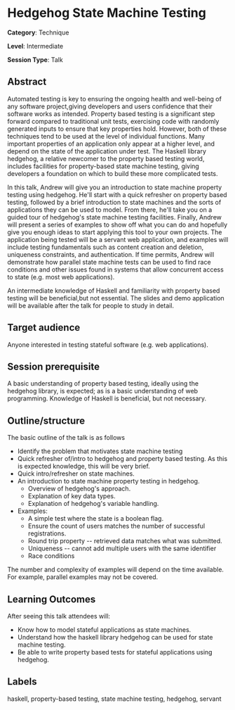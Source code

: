 # Hedgehog State Machine Testing

**Category**: Technique

**Level**: Intermediate

**Session Type**: Talk

## Abstract

Automated testing is key to ensuring the ongoing health and well-being of any software project,giving
developers and users confidence that their software works as intended. Property based testing is a
significant step forward compared to traditional unit tests, exercising code with randomly generated
inputs to ensure that key properties hold. However, both of these techniques tend to be used at the
level of individual functions. Many important properties of an application only appear at a higher
level, and depend on the state of the application under test. The Haskell library hedgehog, a
relative newcomer to the property based testing world, includes facilities for property-based state
machine testing, giving developers a foundation on which to build these more complicated tests.

In this talk, Andrew will give you an introduction to state machine property testing using
hedgehog. He'll start with a quick refresher on property based testing, followed by a brief
introduction to state machines and the sorts of applications they can be used to model. From there,
he'll take you on a guided tour of hedgehog's state machine testing facilities. Finally, Andrew will
present a series of examples to show off what you can do and hopefully give you enough ideas to start
applying this tool to your own projects. The application being tested will be a servant web
application, and examples will include testing fundamentals such as content creation and deletion,
uniqueness constraints, and authentication. If time permits, Andrew will demonstrate how parallel 
state machine tests can be used to find race conditions and other issues found in systems that allow 
concurrent access to state (e.g. most web applications).

An intermediate knowledge of Haskell and familiarity with property based testing will be
beneficial,but not essential. The slides and demo application will be available after the talk for
people to study in detail.

## Target audience

Anyone interested in testing stateful software (e.g. web applications).

## Session prerequisite

A basic understanding of property based testing, ideally using the hedgehog library, is expected; as
is a basic understanding of web programming. Knowledge of Haskell is beneficial, but not necessary.

## Outline/structure

The basic outline of the talk is as follows

- Identify the problem that motivates state machine testing
- Quick refresher of/intro to hedgehog and property based testing. As this is expected knowledge, this
  will be very brief.
- Quick intro/refresher on state machines.
- An introduction to state machine property testing in hedgehog.
    + Overview of hedgehog's approach.
    + Explanation of key data types.
    + Explanation of hedgehog's variable handling.
- Examples:
    + A simple test where the state is a boolean flag.
    + Ensure the count of users matches the number of successful registrations.
    + Round trip property -- retrieved data matches what was submitted.
    + Uniqueness -- cannot add multiple users with the same identifier
    + Race conditions 

The number and complexity of examples will depend on the time available. For example, parallel examples
may not be covered.

## Learning Outcomes

After seeing this talk attendees will:

 - Know how to model stateful applications as state machines.
 - Understand how the haskell library hedgehog can be used for state machine testing.
 - Be able to write property based tests for stateful applications using hedgehog.

## Labels

haskell, property-based testing, state machine testing, hedgehog, servant
